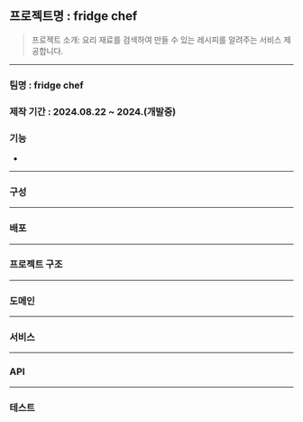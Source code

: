 ## 프로젝트명 :  fridge chef 

> 프로젝트 소개: 요리 재료를 검색하여 만들 수 있는 레시피를 알려주는 서비스 제공합니다.

---
### 팀명 : fridge chef


### 제작 기간 : 2024.08.22 ~ 2024.(개발중)

### 기능

- 
---
### 구성

---
### 배포

---
### 프로젝트 구조 

---

### 도메인 

---
### 서비스

---
### API

---
### 테스트


